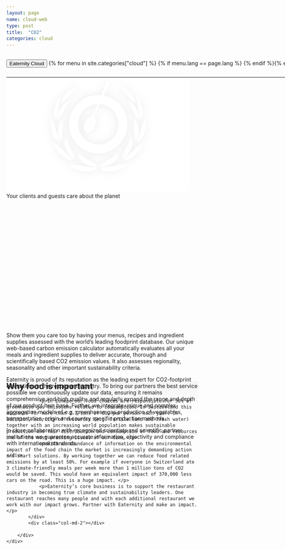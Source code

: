 ```yaml
---
layout: page
name: cloud-web
type: post
title:  "CO2"
categories: cloud
---
```


<div>
	<div class="container-hero container-hero-1 clearfix" style="background-repeat: no-repeat;background-size: 1500px 1000px;background-color: rgba(0, 0, 0, 0.0);height: 700px;background-position: 50% 30%;">
		<div class="container-hero-content container-hero-content-1 clearfix">
			<div class="container-4 clearfix" style="margin-bottom:0px;margin-top:30px;width: 960px;height: 46px;border-bottom: 1px solid rgb(0, 0, 0);">
				<button class="text text-5" style="text-align:left;color: #000;" onClick="window.location='/cloud';" >Eaternity Cloud</button>
				{% for menu in site.categories["cloud"] %}
				{% if menu.lang == page.lang %}
				<button class="_button" style="float:right;margin-left:20px;margin-top:8px;font-size:0.95em;color: #000;" onClick="window.location='{{menu.url}}';">{{menu.title}}</button>
				{% endif %}{% endfor %}
			</div>
			<img class="image image-1" src="/images/nur-logo-klein-480x299-3.png" data-rimage data-src="/images/nur-logo-klein-480x299-3.png" data-srcat2x="/images/nur-logo-klein-480x299-3@2x.png">
			<!-- <div class="hero-title hero-title-1">Eaternity Reports</div> -->
			<div class="hero-subtitle hero-subtitle-1">Your clients and guests care about the planet</div>
			<!-- <button class="_button _button-79">Your customers put their trust in you. Show them you care and join the leaders community on sustainability now. Small effort – Big impact.</button> -->
		</div>
	</div>
</div>


<div class="container">
	<div class="row" style="height:100px">
		<div class="col-md-2"></div>
		<div class="col-md-8">
			<p>Show them you care too by having your menus, recipes and ingredient supplies assessed with the world’s leading foodprint database. Our unique web-based carbon emission calculator  automatically evaluates all your meals and ingredient supplies to deliver accurate, thorough and scientifically based CO2 emission values. It also assesses regionality, seasonality and other important sustainability criteria. </p>
			<p>Eaternity is proud of its reputation as the leading expert for CO2-footprint evaluations in the restaurant industry. To bring our partners the best service possible we continuously update our data, ensuring it remains comprehensive and high quality, and regularly expand the range and depth of our product item base. Further, we integrate unique and complex aggregation models of e.g. greenhouse gas production of vegetables, transportation, origin and country specific production methods.</p>
			<p>In close collaboration with recognized scientists and scientific partner institutions we guarantee accurate information, objectivity and compliance with international standards.</p>
		</div>
		<div class="col-md-2"></div>

	</div>
</div>



<div style="background: -webkit-linear-gradient(90deg, rgb(255, 255, 255) 0%, rgb(245, 245, 245) 100%) rgb(222, 222, 222);">
	<div class="container">
		<div class="row" style="height:100px">
			<div class="col-md-2"></div>
			<div class="col-md-8">
				<h2>Why food is important</h2>

				<p>In Europe our food choices are responsible for 30% of greenhouse gas emissions related to consumption. In Switzerland this accounts for more than 2.7 tons of CO₂ per person each year. In addition, scarcity of resources (e.g. fertile land and fresh water) together with an increasing world population makes sustainable production and fair distribution and consumption of food and resources one of the most pressing issues of our time.</p>
				<p>With an abundance of information on the environmental impact of the food chain the market is increasingly demanding action and smart solutions. By working together we can reduce food related emissions by at least 50%. For example if everyone in Switzerland ate 3 climate-friendly meals per week more than 1 million tons of CO2 would be saved. This would have an equivalent impact of 370,000 less cars on the road. This is a huge impact.	</p>
				<p>Eaternity’s core business is to support the restaurant industry in becoming true climate and sustainability leaders. One restaurant reaches many people and with each additional restaurant we work with our impact grows. Partner with Eaternity and make an impact.</p>
			</div>
			<div class="col-md-2"></div>

		</div>
	</div>
</div>
